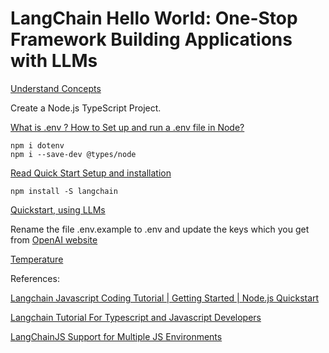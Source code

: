 # LangChain Hello World: One-Stop Framework Building Applications with LLMs

[Understand Concepts](https://docs.langchain.com/docs/)

Create a Node.js TypeScript Project.

[What is .env ? How to Set up and run a .env file in Node?](https://www.codementor.io/@parthibakumarmurugesan/what-is-env-how-to-set-up-and-run-a-env-file-in-node-1pnyxw9yxj)

    npm i dotenv
    npm i --save-dev @types/node

[Read Quick Start Setup and installation](https://js.langchain.com/docs/getting-started/install)

    npm install -S langchain

[Quickstart, using LLMs](https://js.langchain.com/docs/getting-started/guide-llm)

Rename the file .env.example to .env and update the keys which you get from [OpenAI website](https://platform.openai.com/account/api-keys)


[Temperature](https://gptforwork.com/guides/openai-gpt3-temperature)



References:

[Langchain Javascript Coding Tutorial | Getting Started | Node.js Quickstart](https://www.youtube.com/watch?v=zAnf6PPnvLg)

[Langchain Tutorial For Typescript and Javascript Developers](https://github.com/mayooear/langchain-js-tutorial)


[LangChainJS Support for Multiple JS Environments](https://blog.langchain.dev/js-envs/)